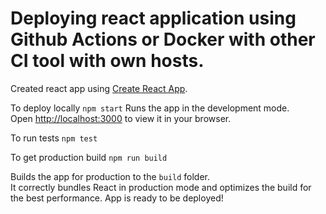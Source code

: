 # Deploying react application using Github Actions or Docker with other CI tool with own hosts.

Created react app using [Create React App](https://github.com/facebook/create-react-app).

To deploy locally
`npm start`
Runs the app in the development mode.\
Open [http://localhost:3000](http://localhost:3000) to view it in your browser.

To run tests
`npm test`

To get production build
`npm run build`

Builds the app for production to the `build` folder.\
It correctly bundles React in production mode and optimizes the build for the best performance.
App is ready to be deployed!


